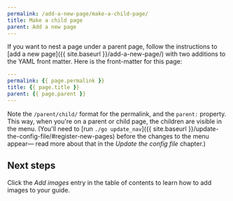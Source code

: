 ```yaml
---
permalink: /add-a-new-page/make-a-child-page/
title: Make a child page
parent: Add a new page
---
```


If you want to nest a page under a parent page, follow the instructions to [add a new page]({{ site.baseurl }}/add-a-new-page/) with two additions to the YAML front matter. Here is the front-matter for this page:

```yaml
---
permalink: {{ page.permalink }}
title: {{ page.title }}
parent: {{ page.parent }}
---
```

Note the `/parent/child/` format for the permalink, and the `parent:`
property. This way, when you're on a parent or child page, the children are visible in the menu. (You'll need to
[run `./go update_nav`]({{ site.baseurl }}/update-the-config-file/#register-new-pages)
before the changes to the menu appear— read more about that in the _Update the
config file_ chapter.)

## Next steps

Click the _Add images_ entry in the table of contents to learn how to add
images to your guide.
